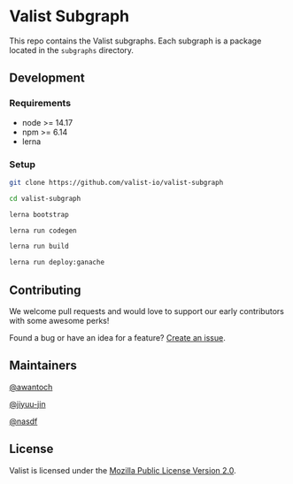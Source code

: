 # Valist Subgraph

This repo contains the Valist subgraphs. Each subgraph is a package located in the `subgraphs` directory.

## Development

### Requirements

* node >= 14.17
* npm >= 6.14
* lerna

### Setup

```bash
git clone https://github.com/valist-io/valist-subgraph

cd valist-subgraph

lerna bootstrap

lerna run codegen

lerna run build

lerna run deploy:ganache
```

## Contributing

We welcome pull requests and would love to support our early contributors with some awesome perks!

Found a bug or have an idea for a feature? [Create an issue](https://github.com/valist-io/valist/issues/new).

## Maintainers

[@awantoch](https://github.com/awantoch)

[@jiyuu-jin](https://github.com/jiyuu-jin)

[@nasdf](https://github.com/nasdf)

## License

Valist is licensed under the [Mozilla Public License Version 2.0](https://www.mozilla.org/en-US/MPL/2.0/).
